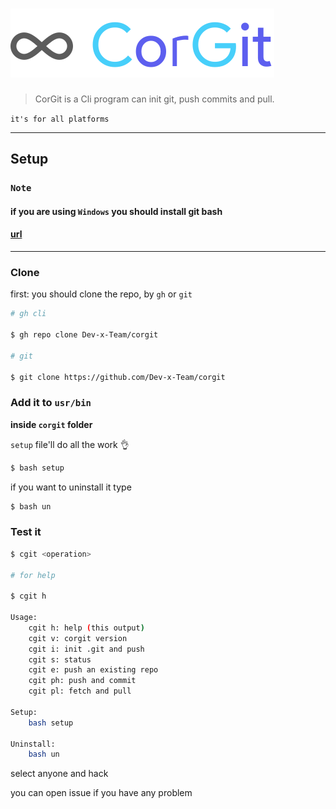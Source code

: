# [<img src=.github/CG.svg>](#)

> CorGit is a Cli program can init git, push commits and pull.

`it's for all platforms`

---

## Setup

### **`Note`**

#### if you are using `Windows` you should install git bash

#### [url](https://git-scm.com/download/win)

---

### Clone

first: you should clone the repo, by `gh` or `git`

```bash
# gh cli

$ gh repo clone Dev-x-Team/corgit

# git

$ git clone https://github.com/Dev-x-Team/corgit
```

### Add it to `usr/bin`

**inside `corgit` folder**

`setup` file'll do all the work 👌

```bash
$ bash setup
```

if you want to uninstall it type

```bash
$ bash un
```

### Test it

```bash
$ cgit <operation>

# for help

$ cgit h

Usage:
    cgit h: help (this output)
    cgit v: corgit version
    cgit i: init .git and push
    cgit s: status
    cgit e: push an existing repo
    cgit ph: push and commit
    cgit pl: fetch and pull

Setup:
    bash setup

Uninstall:
    bash un
```

select anyone and hack

you can open issue if you have any problem

